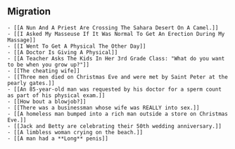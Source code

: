 ## Migration
	- [[A Nun And A Priest Are Crossing The Sahara Desert On A Camel.]]
	- [[I Asked My Masseuse If It Was Normal To Get An Erection During My Massage]]
	- [[I Went To Get A Physical The Other Day]]
	- [[A Doctor Is Giving A Physical]]
	- [[A Teacher Asks The Kids In Her 3rd Grade Class: "What do you want to be when you grow up?"]]
	- [[The cheating wife]]
	- [[Three men died on Christmas Eve and were met by Saint Peter at the pearly gates.]]
	- [[An 85-year-old man was requested by his doctor for a sperm count as part of his physical exam.]]
	- [[How bout a blowjob?]]
	- [[There was a businessman whose wife was REALLY into sex.]]
	- [[A homeless man bumped into a rich man outside a store on Christmas Eve.]]
	- [[Jack and Betty are celebrating their 50th wedding anniversary.]]
	- [[A limbless woman crying on the beach.]]
	- [[A man had a **Long** penis]]